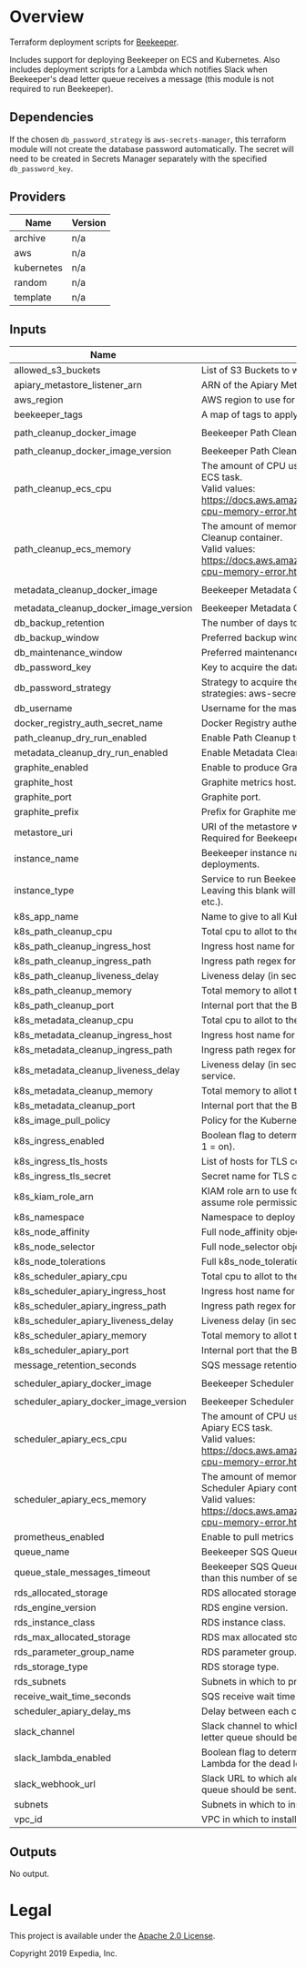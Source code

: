 # Overview
Terraform deployment scripts for [Beekeeper](https://github.com/ExpediaGroup/beekeeper).

Includes support for deploying Beekeeper on ECS and Kubernetes. Also includes deployment scripts for a Lambda which notifies Slack when Beekeeper's dead letter queue receives a message (this module is not required to run Beekeeper).

## Dependencies
If the chosen `db_password_strategy` is `aws-secrets-manager`, this terraform module will not create the database password automatically. The secret will need to be created in Secrets Manager separately with the specified `db_password_key`.

## Providers

| Name | Version |
|------|---------|
| archive | n/a |
| aws | n/a |
| kubernetes | n/a |
| random | n/a |
| template | n/a |

## Inputs

| Name | Description | Type | Default | Required |
|------|-------------|------|---------|:-----:|
| allowed\_s3\_buckets | List of S3 Buckets to which Beekeeper will have read-write access. | `list(string)` | `[]` | no |
| apiary\_metastore\_listener\_arn | ARN of the Apiary Metastore Listener. | `string` | n/a | yes |
| aws\_region | AWS region to use for resources. | `string` | n/a | yes |
| beekeeper\_tags | A map of tags to apply to resources. | `map(string)` | n/a | yes |
| path\_cleanup\_docker\_image | Beekeeper Path Cleanup  docker image. | `string` | `"expediagroup/beekeeper-path-cleanup"` | no |
| path\_cleanup\_docker\_image\_version | Beekeeper Path Cleanup  docker image version. | `string` | `"latest"` | no |
| path\_cleanup\_ecs\_cpu | The amount of CPU used to allocate for the Beekeeper Path Cleanup ECS task.<br>Valid values: https://docs.aws.amazon.com/AmazonECS/latest/developerguide/task-cpu-memory-error.html | `string` | `"2048"` | no |
| path\_cleanup\_ecs\_memory | The amount of memory (in MiB) used to allocate for the Beekeeper Path Cleanup container.<br>Valid values: https://docs.aws.amazon.com/AmazonECS/latest/developerguide/task-cpu-memory-error.html | `string` | `"4096"` | no |
| metadata\_cleanup\_docker\_image | Beekeeper Metadata Cleanup  docker image. | `string` | `"expediagroup/beekeeper-metadata-cleanup"` | no |
| metadata\_cleanup\_docker\_image\_version | Beekeeper Metadata Cleanup  docker image version. | `string` | `"latest"` | no |
| db\_backup\_retention | The number of days to retain backups for the RDS Beekeeper DB. | `string` | `10` | no |
| db\_backup\_window | Preferred backup window for the RDS Beekeeper DB in UTC. | `string` | `"02:00-03:00"` | no |
| db\_maintenance\_window | Preferred maintenance window for the RDS Beekeeper DB in UTC. | `string` | `"wed:03:00-wed:04:00"` | no |
| db\_password\_key | Key to acquire the database password for the strategy specified. | `string` | n/a | yes |
| db\_password\_strategy | Strategy to acquire the password for the RDS instance. Supported strategies: aws-secrets-manager. | `string` | `"aws-secrets-manager"` | no |
| db\_username | Username for the master DB user. | `string` | `"beekeeper"` | no |
| docker\_registry\_auth\_secret\_name | Docker Registry authentication SecretManager secret name. | `string` | `""` | no |
| path\_cleanup\_dry\_run\_enabled | Enable Path Cleanup to perform dry runs of deletions only. | `string` | `"false"` | no |
| metadata\_cleanup\_dry\_run\_enabled | Enable Metadata Cleanup to perform dry runs of deletions only. | `string` | `"false"` | no |
| graphite\_enabled | Enable to produce Graphite metrics - true or false. | `string` | `"false"` | no |
| graphite\_host | Graphite metrics host. | `string` | `"localhost"` | no |
| graphite\_port | Graphite port. | `string` | `"2003"` | no |
| graphite\_prefix | Prefix for Graphite metrics. | `string` | `""` | no |
| metastore\_uri | URI of the metastore where tables to be cleaned-up are located. Required for Beekeeper Metadata Cleanup. | `string` | `""` | yes |
| instance\_name | Beekeeper instance name to identify resources in multi-instance deployments. | `string` | `""` | no |
| instance\_type | Service to run Beekeeper on. Supported services: `ecs` (default), `k8s`. Leaving this blank will still deploy auxiliary components (e.g. RDS, SQS etc.). | `string` | `"ecs"` | no |
| k8s\_app\_name | Name to give to all Kubernetes resources that are deployed. | `string` | `"beekeeper"` | no |
| k8s\_path\_cleanup\_cpu | Total cpu to allot to the Beekeeper Path Cleanup pod. | `string` | `"500m"` | no |
| k8s\_path\_cleanup\_ingress\_host | Ingress host name for Beekeeper Path Cleanup. | `string` | `""` | no |
| k8s\_path\_cleanup\_ingress\_path | Ingress path regex for Beekeeper Path Cleanup. | `string` | `""` | no |
| k8s\_path\_cleanup\_liveness\_delay | Liveness delay (in seconds) for the Beekeeper Path Cleanup service. | `number` | `60` | no |
| k8s\_path\_cleanup\_memory | Total memory to allot to the Beekeeper Path Cleanup pod. | `string` | `"2Gi"` | no |
| k8s\_path\_cleanup\_port | Internal port that the Beekeeper Path Cleanup service runs on. | `number` | `8008` | no |
| k8s\_metadata\_cleanup\_cpu | Total cpu to allot to the Beekeeper Metadata Cleanup pod. | `string` | `"500m"` | no |
| k8s\_metadata\_cleanup\_ingress\_host | Ingress host name for Beekeeper Metadata Cleanup. | `string` | `""` | no |
| k8s\_metadata\_cleanup\_ingress\_path | Ingress path regex for Beekeeper Metadata Cleanup. | `string` | `""` | no |
| k8s\_metadata\_cleanup\_liveness\_delay | Liveness delay (in seconds) for the Beekeeper Metadata Cleanup service. | `number` | `60` | no |
| k8s\_metadata\_cleanup\_memory | Total memory to allot to the Beekeeper Metadata Cleanup pod. | `string` | `"2Gi"` | no |
| k8s\_metadata\_cleanup\_port | Internal port that the Beekeeper Metadata Cleanup service runs on. | `number` | `9008` | no |
| k8s\_image\_pull\_policy | Policy for the Kubernetes orchestrator to pull images. | `string` | `"Always"` | no |
| k8s\_ingress\_enabled | Boolean flag to determine if we should create an ingress or not. (0 = off, 1 = on). | `number` | `0` | no |
| k8s\_ingress\_tls\_hosts | List of hosts for TLS configuration of a Kubernetes ingress. | `list(string)` | `[]` | no |
| k8s\_ingress\_tls\_secret | Secret name for TLS configuration of a Kubernetes ingress. | `string` | `""` | no |
| k8s\_kiam\_role\_arn | KIAM role arn to use for creating a K8S IAM role with the correct assume role permissions. | `string` | `""` | no |
| k8s\_namespace | Namespace to deploy all Kubernetes resources to. | `string` | `"beekeeper"` | no |
| k8s\_node\_affinity | Full node\_affinity object as per terraform/Kubernetes docs. | `object({})` | `{}` | no |
| k8s\_node\_selector | Full node\_selector object as per terraform/Kubernetes docs. | `object({})` | `{}` | no |
| k8s\_node\_tolerations | Full k8s\_node\_tolerations object as per terraform/Kubernetes docs. | `object({})` | `{}` | no |
| k8s\_scheduler\_apiary\_cpu | Total cpu to allot to the Beekeeper Scheduler Apiary pod. | `string` | `"500m"` | no |
| k8s\_scheduler\_apiary\_ingress\_host | Ingress host name for Beekeeper Scheduler Apiary. | `string` | `""` | no |
| k8s\_scheduler\_apiary\_ingress\_path | Ingress path regex for Beekeeper Scheduler Apiary. | `string` | `""` | no |
| k8s\_scheduler\_apiary\_liveness\_delay | Liveness delay (in seconds) for the Beekeeper Scheduling service. | `number` | `60` | no |
| k8s\_scheduler\_apiary\_memory | Total memory to allot to the Beekeeper Scheduler Apiary pod. | `string` | `"2Gi"` | no |
| k8s\_scheduler\_apiary\_port | Internal port that the Beekeeper Scheduler Apiary service runs on. | `number` | `8080` | no |
| message\_retention\_seconds | SQS message retention (s). | `string` | `"604800"` | no |
| scheduler\_apiary\_docker\_image | Beekeeper Scheduler Apiary image. | `string` | `"expediagroup/beekeeper-scheduler-apiary"` | no |
| scheduler\_apiary\_docker\_image\_version | Beekeeper Scheduler Apiary image version. | `string` | `"latest"` | no |
| scheduler\_apiary\_ecs\_cpu | The amount of CPU used to allocate for the Beekeeper Scheduler Apiary ECS task.<br>Valid values: https://docs.aws.amazon.com/AmazonECS/latest/developerguide/task-cpu-memory-error.html | `string` | `"2048"` | no |
| scheduler\_apiary\_ecs\_memory | The amount of memory (in MiB) used to allocate for the Beekeeper Scheduler Apiary container.<br>Valid values: https://docs.aws.amazon.com/AmazonECS/latest/developerguide/task-cpu-memory-error.html | `string` | `"4096"` | no |
| prometheus\_enabled | Enable to pull metrics using Prometheus - true or false. | `string` | `"false"` | no |
| queue\_name | Beekeeper SQS Queue name. | `string` | `"apiary-beekeeper"` | no |
| queue\_stale\_messages\_timeout | Beekeeper SQS Queue Cloudwatch Alert timeout for messages older than this number of seconds. | `string` | `"1209600"` | no |
| rds\_allocated\_storage | RDS allocated storage in GBs. | `string` | `10` | no |
| rds\_engine\_version | RDS engine version. | `string` | `"8.0"` | no |
| rds\_instance\_class | RDS instance class. | `string` | `"db.t2.micro"` | no |
| rds\_max\_allocated\_storage | RDS max allocated storage (autoscaling) in GBs. | `string` | `100` | no |
| rds\_parameter\_group\_name | RDS parameter group. | `string` | `"default.mysql8.0"` | no |
| rds\_storage\_type | RDS storage type. | `string` | `"gp2"` | no |
| rds\_subnets | Subnets in which to provision Beekeeper RDS DB. | `list(string)` | n/a | yes |
| receive\_wait\_time\_seconds | SQS receive wait time (s). | `string` | `"20"` | no |
| scheduler\_apiary\_delay\_ms | Delay between each cleanup job that is scheduled in milliseconds. | `string` | `"300000"` | no |
| slack\_channel | Slack channel to which alerts about messages landing on the dead letter queue should be sent. | `string` | `""` | no |
| slack\_lambda\_enabled | Boolean flag to determine if Beekeeper should create a Slack notifying Lambda for the dead letter queue. (0 = off, 1 = on). | `number` | `0` | no |
| slack\_webhook\_url | Slack URL to which alerts about messages landing on the dead letter queue should be sent. | `string` | `""` | no |
| subnets | Subnets in which to install Beekeeper. | `list(string)` | n/a | yes |
| vpc\_id | VPC in which to install Beekeeper. | `string` | n/a | yes |

## Outputs

No output.

# Legal
This project is available under the [Apache 2.0 License](http://www.apache.org/licenses/LICENSE-2.0.html).

Copyright 2019 Expedia, Inc.
